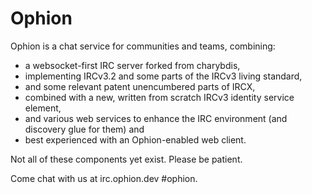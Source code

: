 # Ophion

Ophion is a chat service for communities and teams, combining:

 * a websocket-first IRC server forked from charybdis,
 * implementing IRCv3.2 and some parts of the IRCv3 living standard,
 * and some relevant patent unencumbered parts of IRCX,
 * combined with a new, written from scratch IRCv3 identity service element,
 * and various web services to enhance the IRC environment (and discovery glue for them) and
 * best experienced with an Ophion-enabled web client.

Not all of these components yet exist.  Please be patient.

Come chat with us at irc.ophion.dev #ophion.
